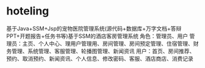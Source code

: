 # hoteling
基于Java+SSM+Jsp的宠物医院管理系统(源代码+数据库+万字文档+答辩PPT+开题报告+任务书等)基于SSM的酒店客房管理系统  角色：管理员、用户  管理员：主页、个人中心、理用户管理用、房间管理、房间预定管理、住宿管理、财务管理、系统管理、客服管理、轮播图管理、新闻资讯  用户：首页、房间推荐、预约、取消预约、新闻资讯、个人信息、修改密码、客服、酒店商店、消费记录

